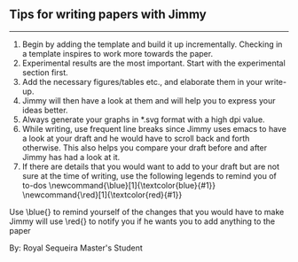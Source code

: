 ## Tips for writing papers with Jimmy
--------------------------------------
1. Begin by adding the template and build it up incrementally. Checking in a template 
inspires to work more towards the paper.
2. Experimental results are the most important. Start with the experimental section first.
3. Add the necessary figures/tables etc., and elaborate them in your write-up.
4. Jimmy will then have a look at them and will help you to express your ideas better.
5. Always generate your graphs in *.svg format with a high dpi value. 
6. While writing, use frequent line breaks since Jimmy uses emacs to have a look at your 
draft and he would have to scroll back and forth otherwise. This also helps you compare
your draft before and after Jimmy has had a look at it.
7. If there are details that you would want to add to your draft but are not sure at the 
time of writing, use the following legends to remind you of to-dos
\newcommand{\blue}[1]{\textcolor{blue}{#1}}
\newcommand{\red}[1]{\textcolor{red}{#1}}

Use \blue{} to remind yourself of the changes that you would have to make
Jimmy will use \red{} to notify you if he wants you to add anything to the paper

By:
Royal Sequeira
Master's Student

